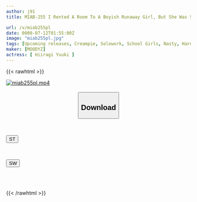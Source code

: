 ```yaml
---
author: j91
title: MIAB-255 I Rented A Room To A Boyish Runaway Girl, But She Was So Cold To Me That I Got Annoyed, So I Sneakily Penetrated Her Raw And Trained Her, Then Creampied Her 13 Times To Make Her Understand. Record Of The Confinement Rape. Yuuki Hiiragi

url: /v/miab255pl
date: 0000-07-12T01:55:00Z
image: "miab255pl.jpg"
tags: [Upcoming releases, Creampie, Solowork, School Girls, Nasty, Hardcore, Slender, Acme · Orgasm	]
maker: [MOODYZ]
actress: [ Hiiragi Yuuki ]
---
```



{{< rawhtml >}}

<div class="video" data-videoid="pending_link.html">
    <a href="javascript:;">
        <img src="/v/miab255pl/miab255pl.jpg" width="WIDTH" height="HEIGHT" alt="miab255pl.mp4" loading="lazy">
    </a>
</div>

<script type="text/javascript" src="https://j91.asia/asset/on-demand-pend.js"></script>

<br>
  <link rel="stylesheet" href="https://j91.asia/asset/bs5.css">
  
  <center>
  <button class="btn btn-primary" type="button" data-bs-toggle="collapse" data-bs-target=".multi-collapse" aria-expanded="false" aria-controls="multiCollapseExample1 multiCollapseExample2"><h2>Download</h2></button></center>
</p>
<div class="row">
  <div class="col">
    <div class="collapse multi-collapse" id="multiCollapseExample1">
      <div class="card card-body">
	      	      <br>
<div class="buttons">  
<p><a href="https://j91.asia/pending_link.html" target="_blank"><button class="btn-hover color-3"><i class="fa fa-download"></i> ST</button></a></p></div>
    </div>
  </div>
</div>
  <div class="col">
    <div class="collapse multi-collapse" id="multiCollapseExample2">
      <div class="card card-body">
	      <br>
<div class="buttons">
<p><a href="https://j91.asia/pending_link.html" target="_blank"><button class="btn-hover color-2"><i class="fa fa-download"></i> SW</button></a></p></div>
<br><br>
      </div>
    </div>
  </div>
</div>

{{< /rawhtml >}}